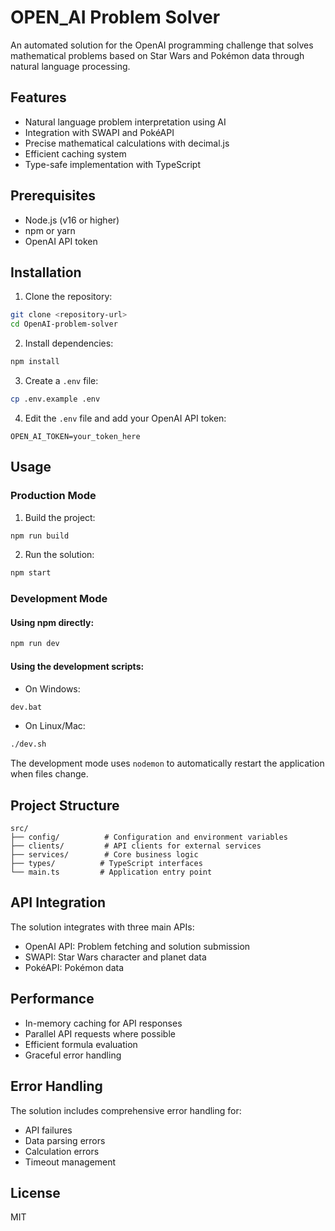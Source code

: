 # OPEN_AI Problem Solver

An automated solution for the OpenAI programming challenge that solves mathematical problems based on Star Wars and Pokémon data through natural language processing.

## Features

- Natural language problem interpretation using AI
- Integration with SWAPI and PokéAPI
- Precise mathematical calculations with decimal.js
- Efficient caching system
- Type-safe implementation with TypeScript

## Prerequisites

- Node.js (v16 or higher)
- npm or yarn
- OpenAI API token

## Installation

1. Clone the repository:

```bash
git clone <repository-url>
cd OpenAI-problem-solver
```

2. Install dependencies:

```bash
npm install
```

3. Create a `.env` file:

```bash
cp .env.example .env
```

4. Edit the `.env` file and add your OpenAI API token:

```
OPEN_AI_TOKEN=your_token_here
```

## Usage

### Production Mode

1. Build the project:

```bash
npm run build
```

2. Run the solution:

```bash
npm start
```

### Development Mode

#### Using npm directly:

```bash
npm run dev
```

#### Using the development scripts:

- On Windows:

```bash
dev.bat
```

- On Linux/Mac:

```bash
./dev.sh
```

The development mode uses `nodemon` to automatically restart the application when files change.

## Project Structure

```
src/
├── config/          # Configuration and environment variables
├── clients/         # API clients for external services
├── services/        # Core business logic
├── types/          # TypeScript interfaces
└── main.ts         # Application entry point
```

## API Integration

The solution integrates with three main APIs:

- OpenAI API: Problem fetching and solution submission
- SWAPI: Star Wars character and planet data
- PokéAPI: Pokémon data

## Performance

- In-memory caching for API responses
- Parallel API requests where possible
- Efficient formula evaluation
- Graceful error handling

## Error Handling

The solution includes comprehensive error handling for:

- API failures
- Data parsing errors
- Calculation errors
- Timeout management

## License

MIT
